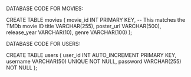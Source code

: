 DATABASE CODE FOR MOVIES:

CREATE TABLE movies (
    movie_id INT PRIMARY KEY,  -- This matches the TMDb movie ID
    title VARCHAR(255),
    poster_url VARCHAR(500),
    release_year VARCHAR(10),
    genre VARCHAR(100)
);


DATABASE CODE FOR USERS:

CREATE TABLE users (
    user_id INT AUTO_INCREMENT PRIMARY KEY,
    username VARCHAR(50) UNIQUE NOT NULL,
    password VARCHAR(255) NOT NULL
);
